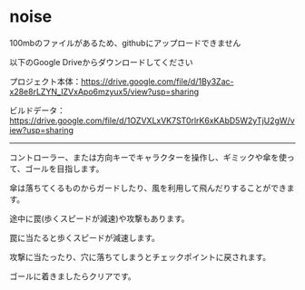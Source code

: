 # noise

100mbのファイルがあるため、githubにアップロードできません

以下のGoogle Driveからダウンロードしてください

プロジェクト本体：https://drive.google.com/file/d/1By3Zac-x28e8rLZYN_IZVxApo6mzyux5/view?usp=sharing

ビルドデータ：https://drive.google.com/file/d/1OZVXLxVK7ST0rlrK6xKAbD5W2yTjU2gW/view?usp=sharing

----

コントローラー、または方向キーでキャラクターを操作し、ギミックや傘を使って、ゴールを目指します。

傘は落ちてくるものからガードしたり、風を利用して飛んだりすることができます。

途中に罠(歩くスピードが減速)や攻撃もあります。

罠に当たると歩くスピードが減速します。

攻撃に当たったり、穴に落ちてしまうとチェックポイントに戻されます。

ゴールに着きましたらクリアです。
